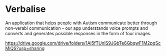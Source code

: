 # Verbalise
An application that helps people with Autism communicate better through non-verabl communication - our app understands voice prompts and converts and generates possible responses in the form of four images.


https://drive.google.com/drive/folders/1Ai5fTUnlS9JGbTe6GbqwF1M2pqScMiQS?usp=sharing
